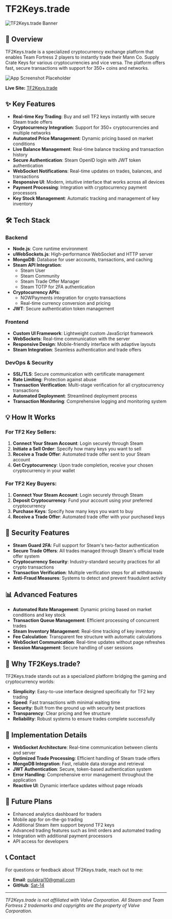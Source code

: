 # TF2Keys.trade

![TF2Keys.trade Banner](https://img.shields.io/badge/TF2Keys.trade-Steam%20Keys%20to%20Crypto-FFAA32)

## 🚀 Overview

TF2Keys.trade is a specialized cryptocurrency exchange platform that enables Team Fortress 2 players to instantly trade their Mann Co. Supply Crate Keys for various cryptocurrencies and vice versa. The platform offers fast, secure transactions with support for 350+ coins and networks.

![App Screenshot Placeholder](https://img.shields.io/badge/Screenshot-Coming%20Soon-lightgrey)

**Live Site:** [TF2Keys.trade](https://tf2keys.trade)

## ✨ Key Features

- **Real-time Key Trading**: Buy and sell TF2 keys instantly with secure Steam trade offers
- **Cryptocurrency Integration**: Support for 350+ cryptocurrencies and multiple networks
- **Automated Price Management**: Dynamic pricing based on market conditions
- **Live Balance Management**: Real-time balance tracking and transaction history
- **Secure Authentication**: Steam OpenID login with JWT token authentication
- **WebSocket Notifications**: Real-time updates on trades, balances, and transactions
- **Responsive UI**: Modern, intuitive interface that works across all devices
- **Payment Processing**: Integration with cryptocurrency payment processors
- **Key Stock Management**: Automatic tracking and management of key inventory

## 🛠️ Tech Stack

### Backend
- **Node.js**: Core runtime environment
- **uWebSockets.js**: High-performance WebSocket and HTTP server
- **MongoDB**: Database for user accounts, transactions, and caching
- **Steam API Integration**:
  - Steam User
  - Steam Community
  - Steam Trade Offer Manager
  - Steam TOTP for 2FA authentication
- **Cryptocurrency APIs**:
  - NOWPayments integration for crypto transactions
  - Real-time currency conversion and pricing
- **JWT**: Secure authentication token management

### Frontend
- **Custom UI Framework**: Lightweight custom JavaScript framework
- **WebSockets**: Real-time communication with the server
- **Responsive Design**: Mobile-friendly interface with adaptive layouts
- **Steam Integration**: Seamless authentication and trade offers

### DevOps & Security
- **SSL/TLS**: Secure communication with certificate management
- **Rate Limiting**: Protection against abuse
- **Transaction Verification**: Multi-stage verification for all cryptocurrency transactions
- **Automated Deployment**: Streamlined deployment process
- **Transaction Monitoring**: Comprehensive logging and monitoring system

## 💡 How It Works

### For TF2 Key Sellers:
1. **Connect Your Steam Account**: Login securely through Steam
2. **Initiate a Sell Order**: Specify how many keys you want to sell
3. **Receive a Trade Offer**: Automated trade offer sent to your Steam account
4. **Get Cryptocurrency**: Upon trade completion, receive your chosen cryptocurrency in your wallet

### For TF2 Key Buyers:
1. **Connect Your Steam Account**: Login securely through Steam
2. **Deposit Cryptocurrency**: Fund your account using your preferred cryptocurrency
3. **Purchase Keys**: Specify how many keys you want to buy
4. **Receive a Trade Offer**: Automated trade offer with your purchased keys

## 🔐 Security Features

- **Steam Guard 2FA**: Full support for Steam's two-factor authentication
- **Secure Trade Offers**: All trades managed through Steam's official trade offer system
- **Cryptocurrency Security**: Industry-standard security practices for all crypto transactions
- **Transaction Verification**: Multiple verification steps for all withdrawals
- **Anti-Fraud Measures**: Systems to detect and prevent fraudulent activity

## 📊 Advanced Features

- **Automated Rate Management**: Dynamic pricing based on market conditions and key stock
- **Transaction Queue Management**: Efficient processing of concurrent trades
- **Steam Inventory Management**: Real-time tracking of key inventory
- **Fee Calculation**: Transparent fee structure with automatic calculations
- **WebSocket Communication**: Real-time updates without page refreshes
- **Session Management**: Secure handling of user sessions

## 🌟 Why TF2Keys.trade?

TF2Keys.trade stands out as a specialized platform bridging the gaming and cryptocurrency worlds:

- **Simplicity**: Easy-to-use interface designed specifically for TF2 key trading
- **Speed**: Fast transactions with minimal waiting time
- **Security**: Built from the ground up with security best practices
- **Transparency**: Clear pricing and fee structure
- **Reliability**: Robust systems to ensure trades complete successfully

## 🔧 Implementation Details

- **WebSocket Architecture**: Real-time communication between clients and server
- **Optimized Trade Processing**: Efficient handling of Steam trade offers
- **MongoDB Integration**: Fast, reliable data storage and retrieval
- **JWT Authentication**: Secure, token-based authentication system
- **Error Handling**: Comprehensive error management throughout the application
- **Reactive UI**: Dynamic interface updates without page reloads

## 📝 Future Plans

- Enhanced analytics dashboard for traders
- Mobile app for on-the-go trading
- Additional Steam item support beyond TF2 keys
- Advanced trading features such as limit orders and automated trading
- Integration with additional payment processors
- API access for developers

## 📞 Contact

For questions or feedback about TF2Keys.trade, reach out to me:

- **Email**: [pulakrai10@gmail.com](mailto:pulakrai10@gmail.com)
- **GitHub**: [Sat-14](https://github.com/Sat-14)

---

*TF2Keys.trade is not affiliated with Valve Corporation. All Steam and Team Fortress 2 trademarks and copyrights are the property of Valve Corporation.*

